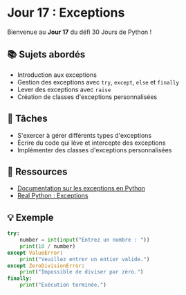 # Jour 17 : Exceptions

Bienvenue au **Jour 17** du défi 30 Jours de Python !

## 📚 Sujets abordés
- Introduction aux exceptions
- Gestion des exceptions avec `try`, `except`, `else` et `finally`
- Lever des exceptions avec `raise`
- Création de classes d'exceptions personnalisées

## 📝 Tâches
- S'exercer à gérer différents types d'exceptions
- Écrire du code qui lève et intercepte des exceptions
- Implémenter des classes d'exceptions personnalisées

## 🚀 Ressources
- [Documentation sur les exceptions en Python](https://docs.python.org/3/tutorial/errors.html)
- [Real Python : Exceptions](https://realpython.com/python-exceptions/)

## 💡 Exemple

```python
try:
    number = int(input("Entrez un nombre : "))
    print(10 / number)
except ValueError:
    print("Veuillez entrer un entier valide.")
except ZeroDivisionError:
    print("Impossible de diviser par zéro.")
finally:
    print("Exécution terminée.")
```